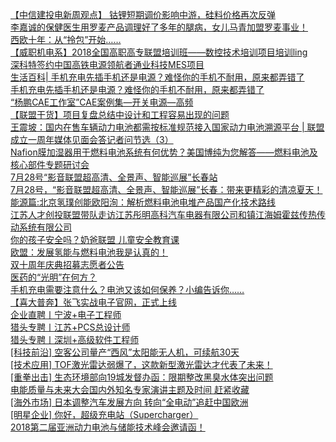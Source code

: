   
[【中信建投电新周观点】 钴锂短期调价影响中游，硅料价格再次反弹](http://www.dianyue.me/archives/628/owtwrlrr057jp5ea/)  
[李嘉诚的保健医生用罗麦产品调理好了多年的腿病，女儿马青加盟罗麦事业！](http://www.dianyue.me/archives/678/58dlyuoia6h89nbo/)  
[西欧十年：从“拎包”开始……](http://www.dianyue.me/archives/653/0hnu5okbyh9iwxan/)  
[【威职机电系】2018全国高职高专联盟培训班——数控技术培训项目培训ling](http://www.dianyue.me/archives/309/42o2d2c0nxdb1tmr/)  
[深科特签约中国高铁电源领航者通业科技MES项目](http://www.dianyue.me/archives/749/g1gvcoagrcydsa5t/)  
[生活百科| 手机充电先插手机还是电源？难怪你的手机不耐用，原来都弄错了](http://www.dianyue.me/archives/223/geq86ducyxy7zg4t/)  
[手机充电先插手机还是电源？难怪你的手机不耐用，原来都弄错了](http://www.dianyue.me/archives/106/d23b26vo3klrbdt6/)  
[“杨鹏CAE工作室”CAE案例集—开关电源—高频](http://www.dianyue.me/archives/860/8nps8h3g609aqmcu/)  
[【联盟干货】项目复盘总结中设计和工程容易出现的问题](http://www.dianyue.me/archives/300/cz1dvowmndv2acro/)  
[王震坡：国内在售车辆动力电池都需按标准规范接入国家动力电池溯源平台 | 联盟成立一周年媒体见面会答记者问节选（3）](http://www.dianyue.me/archives/174/w43eaqxyzo8hnamn/)  
[Nafion膜加湿器用于燃料电池系统有何优势？美国博纯为您解答——燃料电池及核心部件专题研讨会](http://www.dianyue.me/archives/421/jj7402hvtnjndp1x/)  
[7月28号“影音联盟超高清、全景声、智能巡展”长春站](http://www.dianyue.me/archives/002/wsfp8ws1fikgthm2/)  
[7月28号，“影音联盟超高清、全景声、智能巡展”长春：带来更精彩的清凉夏天！](http://www.dianyue.me/archives/718/naki1fybds7xvcfc/)  
[能源篇:北京氢璞创能欧阳洵：解析燃料电池电堆产品国产化技术路线](http://www.dianyue.me/archives/839/7ipeiffoxs35k41v/)  
[江苏人才创投联盟带队走访江苏彤明高科汽车电器有限公司和镇江海姆霍兹传热传动系统有限公司](http://www.dianyue.me/archives/453/qqcbpyr87r81n6cm/)  
[你的孩子安全吗？奶爸联盟 儿童安全教育课](http://www.dianyue.me/archives/807/0adzqrcnzb4t9whd/)  
[欧盟：发展氢能与燃料电池我是认真的！](http://www.dianyue.me/archives/506/1e928cdwizttqhyr/)  
[双十周年庆典招募志愿者公告](http://www.dianyue.me/archives/042/a3n22gc3d7syr56b/)  
[医药的“光明”在何方？](http://www.dianyue.me/archives/210/0f8jyupr6y0oufwb/)  
[手机充电需要注意什么？电池又该如何保养？小编告诉你……](http://www.dianyue.me/archives/136/dcjod7tz2bx2t6cl/)  
[【喜大普奔】张飞实战电子官网，正式上线](http://www.dianyue.me/archives/154/x34g26q4dm6vuw8k/)  
[企业直聘丨宁波+电子工程师](http://www.dianyue.me/archives/151/w06eonmsmb8y1gvf/)  
[猎头专聘丨江苏+PCS总设计师](http://www.dianyue.me/archives/151/ehsohcb0tm5kq3oy/)  
[猎头专聘丨深圳+高级软件工程师](http://www.dianyue.me/archives/151/14xauu406yedkuj3/)  
[[科技前沿]  空客公司量产“西风”太阳能无人机，可续航30天](http://www.dianyue.me/archives/795/qxv5z81vxqehny9y/)  
[[技术应用] TOF激光雷达弱爆了，这款新型激光雷达才代表了未来！](http://www.dianyue.me/archives/795/krl39y6k0qswa78a/)  
[[重拳出击] 生态环境部向19城发督办函：限期整改黑臭水体突出问题](http://www.dianyue.me/archives/795/57bj30m95xtu3v0t/)  
[电能质量与未来大会国内外知名专家演讲主题及时间 赶紧收藏](http://www.dianyue.me/archives/061/r6e0h168eyu8yhzb/)  
[[海外市场] 日本调整汽车发展方向 转向“全电动”追赶中国欧洲](http://www.dianyue.me/archives/809/ks4ij5bgoda6jfye/)  
[[明星企业] 你好，超级充电站（Supercharger）](http://www.dianyue.me/archives/800/t1hvg1fw4d7v6msi/)  
[2018第二届亚洲动力电池与储能技术峰会邀请函！](http://www.dianyue.me/archives/589/ec0s308om56ip7r9/)
